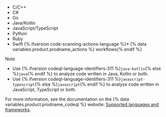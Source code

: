 <!-- If you update the list of supported languages for CodeQL, update docs-internal/content/get-started/learning-about-github/github-language-support.md to reflect the changes. -->
* C/C++
* C#
* Go
* Java/Kotlin
* JavaScript/TypeScript
* Python
* Ruby
* Swift
{% ifversion code-scanning-actions-language %}* {% data variables.product.prodname_actions %} workflows{% endif %}

> [!NOTE]
>
> * Use {% ifversion codeql-language-identifiers-311 %}`java-kotlin`{% else %}`java`{% endif %} to analyze code written in Java, Kotlin or both.
> * Use {% ifversion codeql-language-identifiers-311 %}`javascript-typescript`{% else %}`javascript`{% endif %} to analyze code written in JavaScript, TypeScript or both.

For more information, see the documentation on the {% data variables.product.prodname_codeql %} website: [Supported languages and frameworks](https://codeql.github.com/docs/codeql-overview/supported-languages-and-frameworks/).
